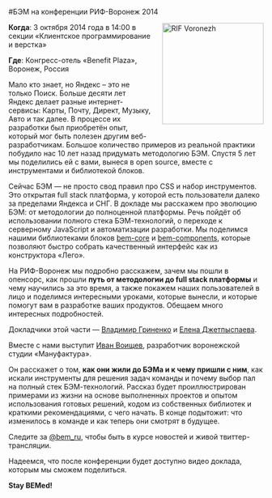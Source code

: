 #БЭМ на конференции РИФ-Воронеж 2014

<img src="http://www.rifvrn.ru/img/rif_logo.png" alt="RIF Voronezh" style="float:right;padding:0 0 20px 20px;width:200px;height:auto;">

**Когда**: 3 октября 2014 года в 14:00 в секции «Клиентское программирование и верстка»

**Где**: Конгресс-отель «Benefit Plaza», Воронеж, Россия

Мало кто знает, но Яндекс – это не только Поиск. Больше десяти лет Яндекс делает разные интернет-сервисы: Карты, Почту, Директ, Музыку, Авто и так далее. В процессе их разработки был приобретён опыт, который мог быть полезен другим веб-разработчикам. Большое количество примеров из реальной практики побудило нас 10 лет назад придумать методологию БЭМ. Спустя 5 лет мы поделились ей с вами, вынеся в open source, вместе с инструментами и библиотекой блоков.

Сейчас БЭМ — не просто свод правил про CSS и набор инструментов. Это открытая full stack платформа, у которой есть пользователи далеко за пределами Яндекса и СНГ. В докладе мы расскажем про эволюцию БЭМ: от методологии до полноценной платформы. Речь пойдёт об использовании полного стека БЭМ-технологий, о переходе к серверному JavaScript и автоматизации разработки. Мы поделимся нашими библиотеками блоков [bem-core](https://ru.bem.info/libs/bem-core/) и [bem-components](https://ru.bem.info/libs/bem-components/), которые позволяют быстро собрать качественный интерфейс как из конструктора «Лего».

На РИФ-Воронеж мы подробно расскажем, зачем мы пошли в опенсорс, как прошли **путь от методологии до full stack платформы** и чему научились за это время, а также покажем наших пользователей в лицо и поделимся интересными уроками, которые вынесли, и которые помогут вам в разработке ваших продуктов. Обещаем много интересных подробностей.

Докладчики этой части — [Владимир Гриненко](https://tech.yandex.ru/people/68132/) и [Елена Джетпыспаева](https://tech.yandex.ru/people/72798/).

Вместе с нами выступит [Иван Воищев](https://twitter.com/voischev), разработчик воронежской студии «Мануфактура».

Он расскажет о том, **как они жили до БЭМа и к чему пришли с ним**, как искали инструменты для решения задач команды и почему выбор пал на полный стек БЭМ-технологий. Рассказ будет проиллюстрирован примерами из жизни на основе выполненных проектов и опытом использования готовых решений, кодом из собственных библиотек и краткими рекомендациями, с чего начать. В конце подытожит: что изменилось в команде и как теперь они смотрят в будущее.

Следите за [@bem_ru](https://twitter.com/bem_ru), чтобы быть в курсе новостей и живой твиттер-трансляции.

Надеемся, что после конференции будет доступно видео доклада, которым мы сможем поделиться.

**Stay BEMed!**
